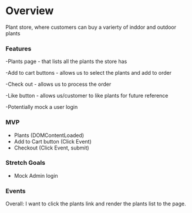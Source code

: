 # Overview
Plant store, where customers can buy a varierty of inddor and outdoor plants


### Features
-Plants page - that lists all the plants the store has

-Add to cart buttons - allows us to select the plants and add to order

-Check out -  allows us to process the order

-Like button - allows us/customer to like plants for future reference 

-Potentially mock a user login




### MVP
* Plants (DOMContentLoaded)
* Add to Cart button (Click Event)
* Checkout (Click Event, submit)

### Stretch Goals
* Mock Admin login

### Events
Overall: I want to click the plants link and render the plants list to the page.
